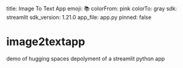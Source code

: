 title: Image To Text App
emoji: 📚
colorFrom: pink
colorTo: gray
sdk: streamlit
sdk_version: 1.21.0
app_file: app.py
pinned: false

# image2textapp
demo of hugging spaces depolyment of a streamlit python app
